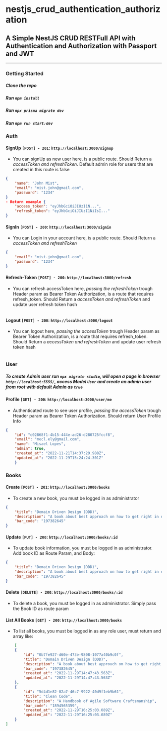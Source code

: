 # nestjs_crud_authentication_authorization
 
## A Simple NestJS CRUD RESTFull API with Authentication and Authorization with Passport and JWT
<hr>

### Getting Started
##### Clone the repo
##### Run `npm install`
##### Run `npx prisma migrate dev`
##### Run `npm run start:dev`

### Auth
#### SignUp `[POST] - 201`: `http://localhost:3000/signup`
- You can signUp as new user here, is a public route. Should Return a _accessToken and refreshToken_. Default admin role for users that are created in this route is false
```json
{
	"name": "John Mist",
	"email": "mist.john@gmail.com",
	"password": "1234"
}
- Return example {
	"access_token": "eyJhbGciOiJIUzI1N...",
	"refresh_token": "eyJhbGciOiJIUzI1NiIsI..."
}
```
#### SignIn `[POST] - 200`: `http://localhost:3000/signin`
- You can Login in your account here, is a public route. Should Return a _accessToken and refreshToken_
```json
{
	"email": "mist.john@gmail.com",
	"password": "1234"
}
```
#### Refresh-Token `[POST] - 200`: `http://localhost:3000/refresh`
- You can refresh accessToken here, _passing the refreshToken_ trough Header param as Bearer Token Authorization, 
is a route that requires refresh_token. Should Return a _accessToken and refreshToken_ and update user refresh token hash
```Bearer eyJhbGciOiJIUzI1NiIsI...
```

#### Logout `[POST] - 200`: `http://localhost:3000/logout`
- You can logout here, _passing the accessToken_ trough Header param as Bearer Token Authorization, 
is a route that requires refresh_token. Should Return a _accessToken and refreshToken_ and update user refresh token hash
```Bearer eyJhbGciOiJIUzI1N......
```

### User

##### To create Admin user run `npx migrate studio`, will open a page in browser `http://localhost:5555/`, access Model `User` and create an admin user from root with default Admin as `true`
#### Profile `[GET] - 200`: `http://localhost:3000/user/me`
- Authenticated route to see user profile, _passing the accessToken_ trough Header param as Bearer Token Authorization. Should return User Profile Info
```json 
{
	"id": "c02868f1-4b15-444e-ad26-d280725fccf8",
	"email": "mecl.ely@gmail.com",
	"name": "Misael Lopes",
	"admin": true,
	"created_at": "2022-11-21T14:37:29.988Z",
	"updated_at": "2022-11-29T15:24:24.301Z"
    }
```

### Books
#### Create `[POST] - 201`: `http://localhost:3000/books`
- To create a new book, you must be logged in as administrator
```json 
{
	"title": "Domain Driven Design (DDD)",
	"description": "A book about best approach on how to get right in development with business domain",
	"bar_code": "197382645"
}
```

#### Update `[PUT] - 200`: `http://localhost:3000/books/:id`
- To update book information, you must be logged in as administrator. Add book ID as Route Param, and Body:
```json 
{
	"title": "Domain Driven Design (DDD)",
	"description": "A book about best approach on how to get right in development with business domain",
	"bar_code": "197382645"
}
```

#### Delete `[DELETE] - 200`: `http://localhost:3000/books/:id`
- To delete a book, you must be logged in as administrator. Simply pass the Book ID as route param

#### List All Books `[GET] - 200`: `http://localhost:3000/books`
- To list all books, you must be logged in as any role user, must return and array like:
```json 
	[
	{
		"id": "0b7fe927-d60e-473e-9808-1077a40b9c0f",
		"title": "Domain Driven Design (DDD)",
		"description": "A book about best approuch on how to get right in development with business domain",
		"bar_code": "197382645",
		"created_at": "2022-11-29T14:47:43.563Z",
		"updated_at": "2022-11-29T14:47:43.563Z"
	},
	{
		"id": "5d4d1e82-02a7-46c7-9922-40d9f1eb9b61",
		"title": "Clean Code",
		"description": "A Handbook of Agile Software Craftsmanship",
		"bar_code": "1894565359",
		"created_at": "2022-11-29T16:25:03.089Z",
		"updated_at": "2022-11-29T16:25:03.089Z"
	}
]
```
